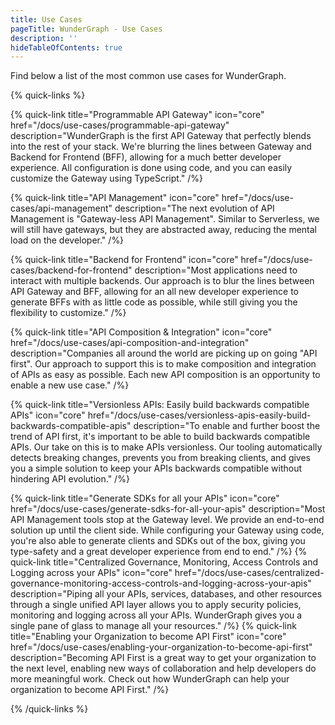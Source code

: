 ```yaml
---
title: Use Cases
pageTitle: WunderGraph - Use Cases
description: ''
hideTableOfContents: true
---
```


Find below a list of the most common use cases for WunderGraph.

{% quick-links %}

{% quick-link title="Programmable API Gateway" icon="core" href="/docs/use-cases/programmable-api-gateway" description="WunderGraph is the first API Gateway that perfectly blends into the rest of your stack. We're blurring the lines between Gateway and Backend for Frontend (BFF), allowing for a much better developer experience. All configuration is done using code, and you can easily customize the Gateway using TypeScript." /%}

{% quick-link title="API Management" icon="core" href="/docs/use-cases/api-management" description="The next evolution of API Management is \"Gateway-less API Management\". Similar to Serverless, we will still have gateways, but they are abstracted away, reducing the mental load on the developer." /%}

{% quick-link title="Backend for Frontend" icon="core" href="/docs/use-cases/backend-for-frontend" description="Most applications need to interact with multiple backends. Our approach is to blur the lines between API Gateway and BFF, allowing for an all new developer experience to generate BFFs with as little code as possible, while still giving you the flexibility to customize." /%}

{% quick-link title="API Composition & Integration" icon="core" href="/docs/use-cases/api-composition-and-integration" description="Companies all around the world are picking up on going \"API first\". Our approach to support this is to make composition and integration of APIs as easy as possible. Each new API composition is an opportunity to enable a new use case." /%}

{% quick-link title="Versionless APIs: Easily build backwards compatible APIs" icon="core" href="/docs/use-cases/versionless-apis-easily-build-backwards-compatible-apis" description="To enable and further boost the trend of API first, it's important to be able to build backwards compatible APIs. Our take on this is to make APIs versionless. Our tooling automatically detects breaking changes, prevents you from breaking clients, and gives you a simple solution to keep your APIs backwards compatible without hindering API evolution." /%}

{% quick-link title="Generate SDKs for all your APIs" icon="core" href="/docs/use-cases/generate-sdks-for-all-your-apis" description="Most API Management tools stop at the Gateway level. We provide an end-to-end solution up until the client side. While configuring your Gateway using code, you're also able to generate clients and SDKs out of the box, giving you type-safety and a great developer experience from end to end." /%}
{% quick-link title="Centralized Governance, Monitoring, Access Controls and Logging across your APIs" icon="core" href="/docs/use-cases/centralized-governance-monitoring-access-controls-and-logging-across-your-apis" description="Piping all your APIs, services, databases, and other resources through a single unified API layer allows you to apply security policies, monitoring and logging across all your APIs. WunderGraph gives you a single pane of glass to manage all your resources." /%}
{% quick-link title="Enabling your Organization to become API First" icon="core" href="/docs/use-cases/enabling-your-organization-to-become-api-first" description="Becoming API First is a great way to get your organization to the next level, enabling new ways of collaboration and help developers do more meaningful work. Check out how WunderGraph can help your organization to become API First." /%}

{% /quick-links %}
